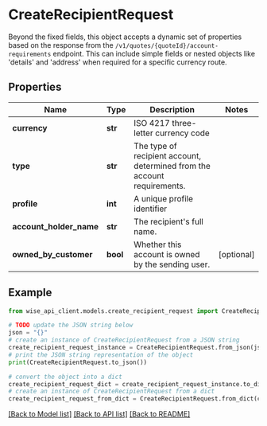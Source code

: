 # CreateRecipientRequest

Beyond the fixed fields, this object accepts a dynamic set of properties based on the response from the `/v1/quotes/{quoteId}/account-requirements` endpoint. This can include simple fields or nested objects like 'details' and 'address' when required for a specific currency route.

## Properties

Name | Type | Description | Notes
------------ | ------------- | ------------- | -------------
**currency** | **str** | ISO 4217 three-letter currency code | 
**type** | **str** | The type of recipient account, determined from the account requirements. | 
**profile** | **int** | A unique profile identifier | 
**account_holder_name** | **str** | The recipient&#39;s full name. | 
**owned_by_customer** | **bool** | Whether this account is owned by the sending user. | [optional] 

## Example

```python
from wise_api_client.models.create_recipient_request import CreateRecipientRequest

# TODO update the JSON string below
json = "{}"
# create an instance of CreateRecipientRequest from a JSON string
create_recipient_request_instance = CreateRecipientRequest.from_json(json)
# print the JSON string representation of the object
print(CreateRecipientRequest.to_json())

# convert the object into a dict
create_recipient_request_dict = create_recipient_request_instance.to_dict()
# create an instance of CreateRecipientRequest from a dict
create_recipient_request_from_dict = CreateRecipientRequest.from_dict(create_recipient_request_dict)
```
[[Back to Model list]](../README.md#documentation-for-models) [[Back to API list]](../README.md#documentation-for-api-endpoints) [[Back to README]](../README.md)


